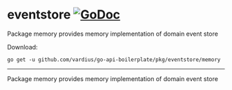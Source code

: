 # eventstore [![GoDoc](https://godoc.org/github.com/vardius/go-api-boilerplate/pkg/eventstore/memory?status.svg)](https://godoc.org/github.com/vardius/go-api-boilerplate/pkg/eventstore/memory)
Package memory provides memory implementation of domain event store

Download:
```shell
go get -u github.com/vardius/go-api-boilerplate/pkg/eventstore/memory
```

* * *
Package memory provides memory implementation of domain event store
